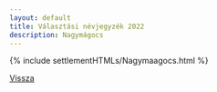 ```yaml
---
layout: default
title: Választási névjegyzék 2022
description: Nagymágocs
---
```


{% include settlementHTMLs/Nagymaagocs.html %}

[Vissza](../)